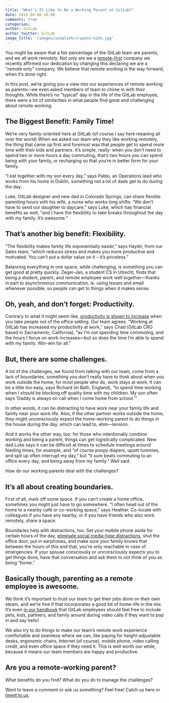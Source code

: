 ```yaml
---
title: "What’s It Like to Be a Working Parent at GitLab?"
date: 2016-04-08 10:00
comments: true
categories:
author: GitLab
author_twitter: GitLab
image_title: '/images/unsplash/crayons-kids.jpg'
---
```


You might be aware that a fair percentage of the GitLab team are parents, and
we all work remotely.
Not only are we a [remote-first] company we recently affirmed our dedication
by changing this declaring we are a "remote only" company.
We believe that remote working is the way forward, when it’s done right.

In this post, we’re giving you a view into our experiences of remote working
as parents—we even asked members of team to chime in with their thoughts.
While there’s no “typical” day in the life of the GitLab employee, there were a
lot of similarities in what people find great and challenging about remote working.

<!-- more -->

## The Biggest Benefit: Family Time!

We’re very family-oriented here at GitLab (of course I say here meaning all
over the world) When we asked our team why they like working remotely, the
thing that came up first and foremost was that people get to spend more time
with their kids and partners. It’s simple, really: when you don’t need to
spend two or more hours a day commuting, that’s two hours you can spend being
with your family, or recharging so that you’re in better form for your family.

“I eat together with my son every day,” says Pablo, an Operations lead who works
from his home in Dublin, something not a lot of dads get to do during the day.

Luke, GitLab designer and new dad in Colorado Springs, can share flexible
parenting hours with his wife, a nurse who works long shifts. “We don’t have to
send our daughter to daycare,” says Luke, which has financial benefits as well,
“and I have the flexibility to take breaks throughout the day with my family.
It’s awesome.”

## That’s another big benefit: Flexibility.

“The flexibility makes family life exponentially easier,” says Haydn, from our
Sales team, “which reduces stress and makes you more productive and motivated.
You can’t put a dollar value on it – it’s priceless.”

Balancing everything in one space, while challenging, is something you can get
good at pretty quickly. Zeger-Jan, a student CS in Utrecht, finds that being a
student, parent, and remote employee work well together—thanks in part to
asynchronous communication, ie. using Issues and email whenever possible, so
people can get to things when it makes sense.

## Oh, yeah, and don’t forget: Productivity.

Contrary to what it might seem like,
[productivity is shown to increase][productivity] when you take people out of
the office setting. Our team agrees. “Working at GitLab has increased my
productivity at work,” says Chad (GitLab CRO based in Sacramento, California),
“as I’m not spending time commuting, and the hours I focus on work increases—but
so does the time I’m able to spend with my family. Win-win for all.”

## But, there are some challenges.

A lot of the challenges, we found from talking with our team, come from a lack
of boundaries, something you don’t really have to think about when you work
outside the home; for most people who do, work stays at work.
It can be a little too easy, says Richard (in Bath, England), “to spend time
working when I should be blocking off quality time with my children.
My son often says ‘Daddy is always on call when I come home from school.’”

In other words, it can be distracting to have work near your family life
and family near your work life.
Also, if the other partner works outside the home, they might unconsciously
expect the home-working parent to do things in the house during the day, which
can lead to, ehm—tension.

And it works the other way, too: for those who intentionally combine working
and being a parent, things can get logistically complicated. New dad Luke says
it can be difficult at times to schedule meetings around feeding times, for
example, and “of course poopy diapers, upset tummies, and spit up often
interrupt my day,” but “it sure beats commuting to an office every day, and
being away from my family.” Well said.

How do our working parents deal with the challenges?

## It’s all about creating boundaries.

First of all, mark off some space. If you can’t create a home office, sometimes
you might just have to go somewhere. “I often head out of the home to a nearby
café or co-working space,” says Heather. Co-locate with colleagues if you have
any nearby, or if you have friends who also work remotely, share a space.

Boundaries help with distractions, too. Set your mobile phone aside for certain
hours of the day, [eliminate social media-type distractions][focus], shut the
office door, put in earphones, and make sure your family knows that between the
hours of this and that, you’re only reachable in case of emergencies.
If your spouse consciously or unconsciously expects you to get things done,
have that conversation and ask them to not think of you as being “home.”

## Basically though, parenting as a remote employee is awesome.

We think it’s important to trust our team to get their jobs done on their own
steam, and we’re fine if that incorporates a good bit of home-life in the mix.
It’s even [in our handbook][handbook] that GitLab employees should feel free to
include pets, kids, partners, and family around during video calls if they want
to pop in and say hello!

We also try to do things to make our team’s remote work experience comfortable
and seamless where we can, like paying for height-adjustable desks, ergonomic
chairs, Internet (of course), mobile phone, video calling credit, and even
office space if they need it. This is well worth our while, because it means
our team members are happy and productive.

## Are you a remote-working parent?

What benefits do you find? What do you do to manage the challenges?

Want to leave a comment or ask us something? Feel free! Catch us here or
[tweet to us][twitter].

[remote-first]: https://zachholman.com/posts/remote-first/
[productivity]: http://www.inc.com/christina-desmarais/want-productive-employees-let-some-of-them-work-from-home.html
[handbook]: https://about.GitLab.com/handbook/communication
[focus]: http://thewritelife.com/10-concentration-apps-that-will-help-you-get-down-to-business/
[twitter]: http://twitter.com/GitLab
